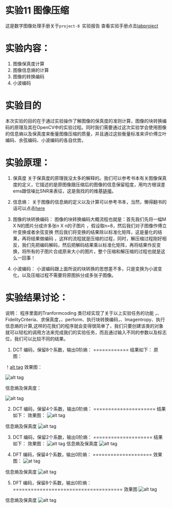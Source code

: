 实验11 图像压缩
===============

这是数字图像处理手册关于`project-8 `实验报告
查看实验手册点击[labproject](https://drive.google.com/file/d/0BwHUE1e8o2K1bHJEeWNEQnBXYm8/edit?usp=sharing "实验手册链接地址")

实验内容：
==============
1. 图像保真度计算
2. 图像信息熵的计算
3. 图像的转换编码
4. 小波编码

实验目的
==============
本次实验的目的在于通过实验操作了解图像的保真度的准则计算，图像的块转换编码的原理及其在OpenCV中的实验过程。同时我们需要通过这次实验学会使用图像的信息熵以及保真度来衡量图像压缩的质量，并且通过这些衡量标准来评价傅立叶编码、余弦编码、小波编码的各自优势。

实验原理：
===========
1. 保真度
关于保真度的原理我没太多的解释的。我们可以参考书本有关图像保真度的定义，它描述的是原图像跟压缩后的图像的信息保留程度，用均方根误差ems跟信噪比SNR来表征，这是我找的的维基[链接](http://en.wikipedia.org/wiki/Fidelity)。

2. 信息熵：
关于图像的信息熵的定义以及计算可以参考书本，当然，懒得翻书的话可以点击[here](http://hustlg.bokee.com/1600245.html)

3. 图像的块转换编码：
图像的块转换编码大概流程也就是：首先我们先将一幅M X N的图片分成许多张n X n的子图片 ，假设取n=8，然后我们对子图像作傅立叶变换或者余弦变换
然后我们将变换的结果除以标准化矩阵，这是量化的结果，再将结果做编码 ，这样的流程就是压缩的过程，同时，解压缩过程刚好相反，我们先把编码解码，然后把解码结果乘以标准化矩阵，再将结果作反变换，将所有的子图片合成原来大小的图片，整个压缩和解压缩的过程也就是这么一回事！

4. 小波编码：
小波编码跟上面所说的块转换的思想差不多，只是变换为小波变化，以及压缩过程不需要将原图拆分成多张子图像。

实验结果讨论：
============
说明： 程序里面的Tranformcoding 类已经实现了关于以上实验任务的功能 ，、FidelityCriteria、求保真度，、perform、执行块转换编码，、Imagentropy、执行信息熵的计算,这样的花我们的程序就会变得很简单了，我们只要创建该类的对象就可以轻松的调用方法来完成我们的实验任务，而且通过输入不同的参数以及标志位，我们可以比较不同的结果。
1. DCT 编码，保留8个系数，输出0阶熵：
============
结果如下：
原图：

！[alt tag](https://raw.githubusercontent.com/timlentse/tranfrom-coding/master/oringnal.png)
效果图：

![alt tag](https://raw.githubusercontent.com/timlentse/tranfrom-coding/master/dct_8_reserve.png)

信息熵及保真度：

![alt tag](https://raw.githubusercontent.com/timlentse/tranfrom-coding/master/5.png)

2.  DCT 编码，保留4个系数，输出0阶熵：
=====================
结果如下：
效果图：
![alt tag](https://raw.githubusercontent.com/timlentse/tranfrom-coding/master/dct_4_reserve.png)

信息熵及保真度
![alt tag](https://raw.githubusercontent.com/timlentse/tranfrom-coding/master/result_dct_4_reserve.png)

3.  DCT 编码，保留2个系数，输出0阶熵：
====================
结果如下：
效果图：
![alt tag](https://raw.githubusercontent.com/timlentse/tranfrom-coding/master/dct_2_reserve.png)
信息熵及保真度
![alt tag](https://raw.githubusercontent.com/timlentse/tranfrom-coding/master/result_dct_2_reserve.png)

4.  DFT 编码，保留4个系数，输出0阶熵：
====================
效果图：
![at tag](https://raw.githubusercontent.com/timlentse/tranfrom-coding/master/dft_4_reserve.png)

信息熵及保真度
![alt tag](https://raw.githubusercontent.com/timlentse/tranfrom-coding/master/result_dft_4_reserve.png)

5.  DFT 编码，保留8个系数，输出0阶熵：
=====================================
效果图
![alt tag](https://raw.githubusercontent.com/timlentse/tranfrom-coding/master/dft_8_reserve.png)

信息熵及保真度
![alt tag](https://raw.githubusercontent.com/timlentse/tranfrom-coding/master/result_dft_8_reserve.png)
